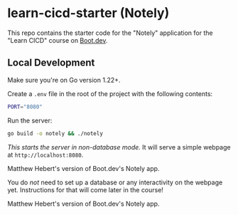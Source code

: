 # learn-cicd-starter (Notely)

This repo contains the starter code for the "Notely" application for the "Learn CICD" course on [Boot.dev](https://boot.dev).

## Local Development

Make sure you're on Go version 1.22+.

Create a `.env` file in the root of the project with the following contents:

```bash
PORT="8080"
```

Run the server:

```bash
go build -o notely && ./notely
```

*This starts the server in non-database mode.* It will serve a simple webpage at `http://localhost:8080`.

Matthew Hebert's version of Boot.dev's Notely app.


You do *not* need to set up a database or any interactivity on the webpage yet. Instructions for that will come later in the course!

Matthew Hebert's version of Boot.dev's Notely app.

